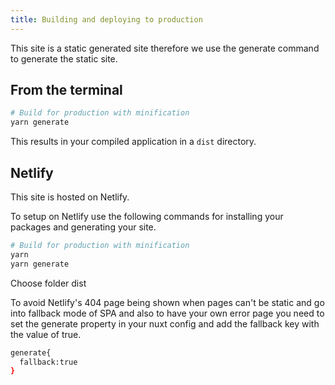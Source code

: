 ```yaml
---
title: Building and deploying to production
---
```


This site is a static generated site therefore we use the generate command to generate the static site.

## From the terminal

```bash
# Build for production with minification
yarn generate
```

This results in your compiled application in a `dist` directory.

## Netlify

This site is hosted on Netlify.

To setup on Netlify use the following commands for installing your packages and generating your site.

```bash
# Build for production with minification
yarn
yarn generate
```

Choose folder dist

To avoid Netlify's 404 page being shown when pages can't be static and go into fallback mode of SPA and also to have your own error page you need to set the generate property in your nuxt config and add the fallback key with the value of true.

```bash
generate{
  fallback:true
}
```
